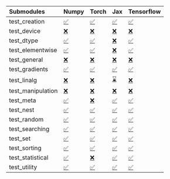 | Submodules        | Numpy                                                                                                                           | Torch                                                                                                                           | Jax                                                                                                                             | Tensorflow                                                                                                                      |
|:------------------|:--------------------------------------------------------------------------------------------------------------------------------|:--------------------------------------------------------------------------------------------------------------------------------|:--------------------------------------------------------------------------------------------------------------------------------|:--------------------------------------------------------------------------------------------------------------------------------|
| test_creation     | <a href="https://github.com/unifyai/ivy/runs/7946816304?check_suite_focus=true" rel="noopener noreferrer" target="_blank">✅</a> | <a href="https://github.com/unifyai/ivy/runs/7946817964?check_suite_focus=true" rel="noopener noreferrer" target="_blank">✅</a> | <a href="https://github.com/unifyai/ivy/runs/7946819871?check_suite_focus=true" rel="noopener noreferrer" target="_blank">✅</a> | <a href="https://github.com/unifyai/ivy/runs/7946821408?check_suite_focus=true" rel="noopener noreferrer" target="_blank">✅</a> |
| test_device       | <a href="https://github.com/unifyai/ivy/runs/7946816421?check_suite_focus=true" rel="noopener noreferrer" target="_blank">❌</a> | <a href="https://github.com/unifyai/ivy/runs/7946818079?check_suite_focus=true" rel="noopener noreferrer" target="_blank">❌</a> | <a href="https://github.com/unifyai/ivy/runs/7946819979?check_suite_focus=true" rel="noopener noreferrer" target="_blank">❌</a> | <a href="https://github.com/unifyai/ivy/runs/7946821485?check_suite_focus=true" rel="noopener noreferrer" target="_blank">❌</a> |
| test_dtype        | <a href="https://github.com/unifyai/ivy/runs/7946816532?check_suite_focus=true" rel="noopener noreferrer" target="_blank">✅</a> | <a href="https://github.com/unifyai/ivy/runs/7946818188?check_suite_focus=true" rel="noopener noreferrer" target="_blank">✅</a> | <a href="https://github.com/unifyai/ivy/runs/7946820058?check_suite_focus=true" rel="noopener noreferrer" target="_blank">❌</a> | <a href="https://github.com/unifyai/ivy/runs/7946821576?check_suite_focus=true" rel="noopener noreferrer" target="_blank">✅</a> |
| test_elementwise  | <a href="https://github.com/unifyai/ivy/runs/7946816632?check_suite_focus=true" rel="noopener noreferrer" target="_blank">✅</a> | <a href="https://github.com/unifyai/ivy/runs/7946818342?check_suite_focus=true" rel="noopener noreferrer" target="_blank">✅</a> | <a href="https://github.com/unifyai/ivy/runs/7946820164?check_suite_focus=true" rel="noopener noreferrer" target="_blank">❌</a> | <a href="https://github.com/unifyai/ivy/runs/7946821685?check_suite_focus=true" rel="noopener noreferrer" target="_blank">✅</a> |
| test_general      | <a href="https://github.com/unifyai/ivy/runs/7946816790?check_suite_focus=true" rel="noopener noreferrer" target="_blank">❌</a> | <a href="https://github.com/unifyai/ivy/runs/7946818476?check_suite_focus=true" rel="noopener noreferrer" target="_blank">❌</a> | <a href="https://github.com/unifyai/ivy/runs/7946820271?check_suite_focus=true" rel="noopener noreferrer" target="_blank">❌</a> | <a href="https://github.com/unifyai/ivy/runs/7946821772?check_suite_focus=true" rel="noopener noreferrer" target="_blank">❌</a> |
| test_gradients    | <a href="https://github.com/unifyai/ivy/runs/7946816892?check_suite_focus=true" rel="noopener noreferrer" target="_blank">✅</a> | <a href="https://github.com/unifyai/ivy/runs/7946818625?check_suite_focus=true" rel="noopener noreferrer" target="_blank">✅</a> | <a href="https://github.com/unifyai/ivy/runs/7946820351?check_suite_focus=true" rel="noopener noreferrer" target="_blank">✅</a> | <a href="https://github.com/unifyai/ivy/runs/7946821867?check_suite_focus=true" rel="noopener noreferrer" target="_blank">✅</a> |
| test_linalg       | <a href="https://github.com/unifyai/ivy/runs/7946816986?check_suite_focus=true" rel="noopener noreferrer" target="_blank">❌</a> | <a href="https://github.com/unifyai/ivy/runs/7946818747?check_suite_focus=true" rel="noopener noreferrer" target="_blank">❌</a> | <a href="https://github.com/unifyai/ivy/runs/7946820438?check_suite_focus=true" rel="noopener noreferrer" target="_blank">⌛</a> | <a href="https://github.com/unifyai/ivy/runs/7946821948?check_suite_focus=true" rel="noopener noreferrer" target="_blank">❌</a> |
| test_manipulation | <a href="https://github.com/unifyai/ivy/runs/7946817058?check_suite_focus=true" rel="noopener noreferrer" target="_blank">❌</a> | <a href="https://github.com/unifyai/ivy/runs/7946818848?check_suite_focus=true" rel="noopener noreferrer" target="_blank">❌</a> | <a href="https://github.com/unifyai/ivy/runs/7946820550?check_suite_focus=true" rel="noopener noreferrer" target="_blank">❌</a> | <a href="https://github.com/unifyai/ivy/runs/7946822033?check_suite_focus=true" rel="noopener noreferrer" target="_blank">❌</a> |
| test_meta         | <a href="https://github.com/unifyai/ivy/runs/7946817115?check_suite_focus=true" rel="noopener noreferrer" target="_blank">✅</a> | <a href="https://github.com/unifyai/ivy/runs/7946818969?check_suite_focus=true" rel="noopener noreferrer" target="_blank">❌</a> | <a href="https://github.com/unifyai/ivy/runs/7946820657?check_suite_focus=true" rel="noopener noreferrer" target="_blank">✅</a> | <a href="https://github.com/unifyai/ivy/runs/7946822158?check_suite_focus=true" rel="noopener noreferrer" target="_blank">✅</a> |
| test_nest         | <a href="https://github.com/unifyai/ivy/runs/7946817198?check_suite_focus=true" rel="noopener noreferrer" target="_blank">✅</a> | <a href="https://github.com/unifyai/ivy/runs/7946819079?check_suite_focus=true" rel="noopener noreferrer" target="_blank">✅</a> | <a href="https://github.com/unifyai/ivy/runs/7946820747?check_suite_focus=true" rel="noopener noreferrer" target="_blank">✅</a> | <a href="https://github.com/unifyai/ivy/runs/7946822285?check_suite_focus=true" rel="noopener noreferrer" target="_blank">✅</a> |
| test_random       | <a href="https://github.com/unifyai/ivy/runs/7946817289?check_suite_focus=true" rel="noopener noreferrer" target="_blank">✅</a> | <a href="https://github.com/unifyai/ivy/runs/7946819193?check_suite_focus=true" rel="noopener noreferrer" target="_blank">✅</a> | <a href="https://github.com/unifyai/ivy/runs/7946820835?check_suite_focus=true" rel="noopener noreferrer" target="_blank">✅</a> | <a href="https://github.com/unifyai/ivy/runs/7946822455?check_suite_focus=true" rel="noopener noreferrer" target="_blank">✅</a> |
| test_searching    | <a href="https://github.com/unifyai/ivy/runs/7946817393?check_suite_focus=true" rel="noopener noreferrer" target="_blank">✅</a> | <a href="https://github.com/unifyai/ivy/runs/7946819311?check_suite_focus=true" rel="noopener noreferrer" target="_blank">✅</a> | <a href="https://github.com/unifyai/ivy/runs/7946820933?check_suite_focus=true" rel="noopener noreferrer" target="_blank">✅</a> | <a href="https://github.com/unifyai/ivy/runs/7946822623?check_suite_focus=true" rel="noopener noreferrer" target="_blank">✅</a> |
| test_set          | <a href="https://github.com/unifyai/ivy/runs/7946817550?check_suite_focus=true" rel="noopener noreferrer" target="_blank">✅</a> | <a href="https://github.com/unifyai/ivy/runs/7946819400?check_suite_focus=true" rel="noopener noreferrer" target="_blank">✅</a> | <a href="https://github.com/unifyai/ivy/runs/7946821035?check_suite_focus=true" rel="noopener noreferrer" target="_blank">✅</a> | <a href="https://github.com/unifyai/ivy/runs/7946822756?check_suite_focus=true" rel="noopener noreferrer" target="_blank">✅</a> |
| test_sorting      | <a href="https://github.com/unifyai/ivy/runs/7946817681?check_suite_focus=true" rel="noopener noreferrer" target="_blank">✅</a> | <a href="https://github.com/unifyai/ivy/runs/7946819510?check_suite_focus=true" rel="noopener noreferrer" target="_blank">✅</a> | <a href="https://github.com/unifyai/ivy/runs/7946821111?check_suite_focus=true" rel="noopener noreferrer" target="_blank">✅</a> | <a href="https://github.com/unifyai/ivy/runs/7946822906?check_suite_focus=true" rel="noopener noreferrer" target="_blank">✅</a> |
| test_statistical  | <a href="https://github.com/unifyai/ivy/runs/7946817790?check_suite_focus=true" rel="noopener noreferrer" target="_blank">✅</a> | <a href="https://github.com/unifyai/ivy/runs/7946819654?check_suite_focus=true" rel="noopener noreferrer" target="_blank">❌</a> | <a href="https://github.com/unifyai/ivy/runs/7946821205?check_suite_focus=true" rel="noopener noreferrer" target="_blank">✅</a> | <a href="https://github.com/unifyai/ivy/runs/7946823072?check_suite_focus=true" rel="noopener noreferrer" target="_blank">✅</a> |
| test_utility      | <a href="https://github.com/unifyai/ivy/runs/7946817888?check_suite_focus=true" rel="noopener noreferrer" target="_blank">✅</a> | <a href="https://github.com/unifyai/ivy/runs/7946819766?check_suite_focus=true" rel="noopener noreferrer" target="_blank">✅</a> | <a href="https://github.com/unifyai/ivy/runs/7946821331?check_suite_focus=true" rel="noopener noreferrer" target="_blank">✅</a> | <a href="https://github.com/unifyai/ivy/runs/7946823204?check_suite_focus=true" rel="noopener noreferrer" target="_blank">✅</a> |